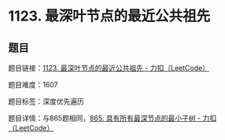 # 1123. 最深叶节点的最近公共祖先

## 题目

题目链接：[1123. 最深叶节点的最近公共祖先 - 力扣（LeetCode）](https://leetcode.cn/problems/lowest-common-ancestor-of-deepest-leaves/description/)

题目难度：1607

题目标签：深度优先遍历

题目详情：与865题相同，[865. 具有所有最深节点的最小子树 - 力扣（LeetCode）](https://leetcode.cn/problems/smallest-subtree-with-all-the-deepest-nodes/description/)
